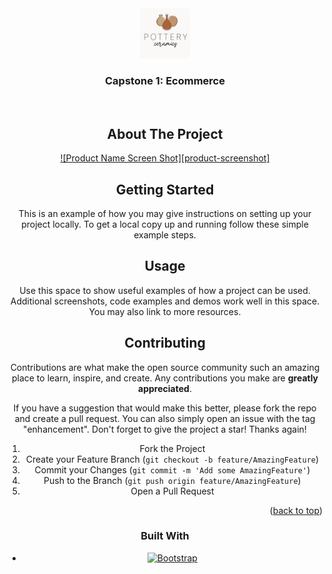 <!-- PROJECT LOGO -->
<div align="center">
  <a href="https://github.com/kitsuana/CapstoneOne_Ecommerce">
    <img src="images/pottery-ceramics-logo-design-three-260nw-2285739799.jpg" alt="ceramicsLogo" width="80" height="80">
  </a>

<h3 align="center">Capstone 1: Ecommerce</h3>

<br/>

<!-- ABOUT THE PROJECT -->
## About The Project

[![Product Name Screen Shot][product-screenshot]](https://example.com)



## Getting Started

This is an example of how you may give instructions on setting up your project locally.
To get a local copy up and running follow these simple example steps.



## Usage

Use this space to show useful examples of how a project can be used. Additional screenshots, code examples and demos work well in this space. You may also link to more resources.



## Contributing

Contributions are what make the open source community such an amazing place to learn, inspire, and create. Any contributions you make are **greatly appreciated**.

If you have a suggestion that would make this better, please fork the repo and create a pull request. You can also simply open an issue with the tag "enhancement".
Don't forget to give the project a star! Thanks again!

1. Fork the Project
2. Create your Feature Branch (`git checkout -b feature/AmazingFeature`)
3. Commit your Changes (`git commit -m 'Add some AmazingFeature'`)
4. Push to the Branch (`git push origin feature/AmazingFeature`)
5. Open a Pull Request

<p align="right">(<a href="#readme-top">back to top</a>)</p>


### Built With

* [![Bootstrap][Bootstrap.com]][Bootstrap-url]

[Bootstrap.com]: https://img.shields.io/badge/Bootstrap-563D7C?style=for-the-badge&logo=bootstrap&logoColor=white
[Bootstrap-url]: https://getbootstrap.com
